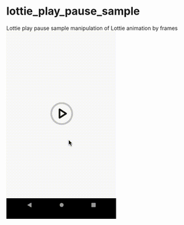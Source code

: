 # lottie_play_pause_sample
Lottie play pause sample manipulation of Lottie animation by frames
![](lottie_play_pause.gif)
